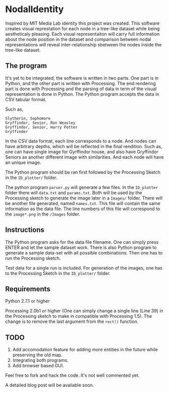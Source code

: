 NodalIdentity
=============

Inspired by MIT Media Lab identity this project was created. This software creates visual represtation for each node in a tree-like dataset while being aestheticaly pleasing. Each visual representaiton will carry full information about the node position in the dataset and comparison between nodal representations will reveal inter-relationship sbetween the nodes inside the tree-like dataset.

The program
-----------
It's yet to be integrated, the software is written in two parts. One part is in Python, and the other part is written with Processing. The end rendering part is done with Processing and the parsing of data in term of the visual representation is done in Python. The Python program accepts the data in CSV tabular format.

Such as,
```
Slytherin, Sophomore
Gryffindor, Senior, Ron Weasley
Gryffindor, Senior, Harry Potter
Gryffindor
```

In the CSV data format, each line corresponds to a node. And nodes can have arbitrary depths, which will be reflected in the final rendition. Such as, one can have single image for Gyrffindor house, and also have Gryffindor Seniors as another different image with similarities. And each node will have an unique image.

The Python program should be ran first followed by the Processing Sketch in the ```ID_plotter/``` folder.

The python program ```parser.py``` will generate a few files. In the ```ID_plotter``` folder there will ```data.txt``` and ```params.txt```. Both will be used by the Processing sketch to generate the image later in a ```Images/``` folder. There will be another file generated, named ```names.txt```. This file will contain the same information as the data file. The line numbers of this file will correspond to the ```image*.png``` in the ```/Images``` folder.

Instructions
------------
The Python program asks for the data file filename. One can simply press ENTER and let the sample dataset work. There is also Python program to generate a sample data-set with all possible combinations. Then one has to run the Processing sketch.

Test data for a single run is included. For generation of the images, one has to the Processing Sketch in the ```ID_plotter/``` folder.

Requirements
------------
Python 2.7.1 or higher

Processing 2.0b1 or higher (One can simply change a single line (Line 39) in the Processing sketch to make in compatible with Processing 1.5). The change is to remove the last argument from the ```rect()``` function.

TODO
----
1. Add accomodation feature for adding more entities in the future while preserving the old map.
2. Integrating both programs.
3. Add browser based GUI.

Feel free to fork and hack the code. It's not well commented yet.

A detailed blog post will be available soon.